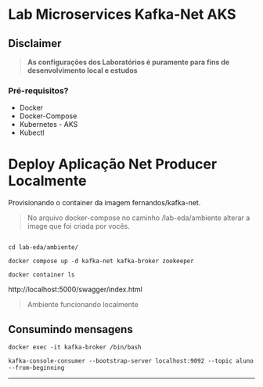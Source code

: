 # Lab Microservices Kafka-Net AKS

## Disclaimer
> **As configurações dos Laboratórios é puramente para fins de desenvolvimento local e estudos**


### Pré-requisitos?
* Docker
* Docker-Compose
* Kubernetes - AKS
* Kubectl


# Deploy Aplicação Net Producer Localmente



Provisionando o container da imagem fernandos/kafka-net.

> No arquivo docker-compose no caminho /lab-eda/ambiente alterar a image que foi criada por vocês.

```

cd lab-eda/ambiente/

docker compose up -d kafka-net kafka-broker zookeeper

docker container ls

```

http://localhost:5000/swagger/index.html


> Ambiente funcionando localmente

## Consumindo mensagens

```
docker exec -it kafka-broker /bin/bash

kafka-console-consumer --bootstrap-server localhost:9092 --topic aluno --from-beginning
```

---
